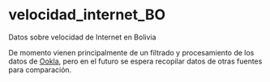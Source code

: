 # velocidad_internet_BO
Datos sobre velocidad de Internet en Bolivia

De momento vienen principalmente de un filtrado y procesamiento de los datos de [Ookla](https://github.com/teamookla/ookla-open-data), pero en el futuro se espera recopilar datos de otras fuentes para comparación. 
